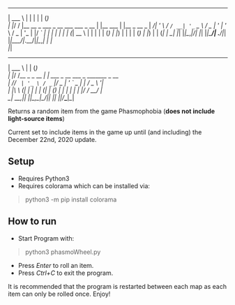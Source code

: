 ______ _                                     _           _     _       
| ___ \ |                                   | |         | |   (_)      
| |_/ / |__   __ _ ___ _ __ ___   ___  _ __ | |__   ___ | |__  _  __ _ 
|  __/| '_ \ / _` / __| '_ ` _ \ / _ \| '_ \| '_ \ / _ \| '_ \| |/ _` |
| |   | | | | (_| \__ \ | | | | | (_) | |_) | | | | (_) | |_) | | (_| |
\_|   |_| |_|\__,_|___/_| |_| |_|\___/| .__/|_| |_|\___/|_.__/|_|\__,_|
                                      | |                              
                                      |_|                              
______                _                 _                              
| ___ \              | |               (_)                             
| |_/ /__ _ _ __   __| | ___  _ __ ___  _ _______ _ __                 
|    // _` | '_ \ / _` |/ _ \| '_ ` _ \| |_  / _ \ '__|                
| |\ \ (_| | | | | (_| | (_) | | | | | | |/ /  __/ |                   
\_| \_\__,_|_| |_|\__,_|\___/|_| |_| |_|_/___\___|_|                   
                                                                       
                                                                                                                                                                         
Returns a random item from the game Phasmophobia (**does not include light-source items**)

Current set to include items in the game up until (and including) the December 22nd, 2020 update.

## Setup
- Requires Python3
- Requires colorama which can be installed via:
> python3 -m pip install colorama

## How to run
- Start Program with:
> python3 phasmoWheel.py
- Press *Enter* to roll an item.
- Press *Ctrl+C* to exit the program.

It is recommended that the program is restarted between each map as each item can only be rolled once.
Enjoy!
